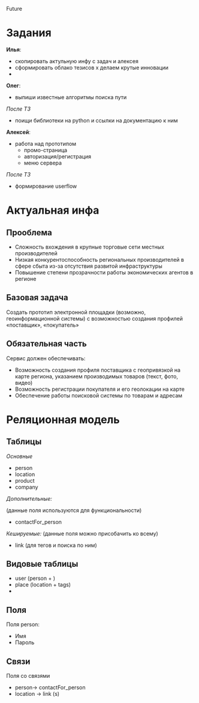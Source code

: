 Future

# Задания

**Илья**:
- скопировать актульную инфу с задач и алексея
- сформировать облако тезисов
x делаем крутые инновации
- 

**Олег**:
- выпиши известные алгоритмы поиска пути

*После ТЗ*
- поищи библиотеки на python и ссылки на документацию к ним

**Алексей**:

- работа над прототипом 
    - промо-страница
    - авторизация/регистрация
    - меню сервера
  
*После ТЗ*
- формирование userflow

# Актуальная инфа

## Прооблема
- Сложность вхождения в крупные торговые сети местных
производителей
- Низкая конкурентоспособность региональных производителей в
сфере сбыта из-за отсутствия развитой инфраструктуры
- Повышение степени прозрачности работы экономических
агентов в регионе

## Базовая задача
Создать прототип электронной площадки (возможно,
геоинформационной системы) с возможностью создания профилей
«поставщик», «покупатель»

## Обязательная часть
Сервис должен обеспечивать:
- Возможность создания профиля поставщика с геопривязкой на
карте региона, указанием производимых товаров (текст, фото,
видео)
- Возможность регистрации покупателя и его геолокации на карте
- Обеспечение работы поисковой системы по товарам и адресам

# Реляционная модель

## Таблицы

*Основные*
- person
- location
- product
- company

*Дополнительные:*

(данные поля используются для функциональности)

- contactFor_person

*Кешируемые:*
(данные поля можно присобачить ко всему)
- link (для тегов и поиска по ним)

## Видовые таблицы

- user (person + )
- place (location + tags)
- 


## Поля

Поля person:
- Имя
- Пароль

## Связи

Поля со связями
- person-> contactFor_person
- location -> link (s)

